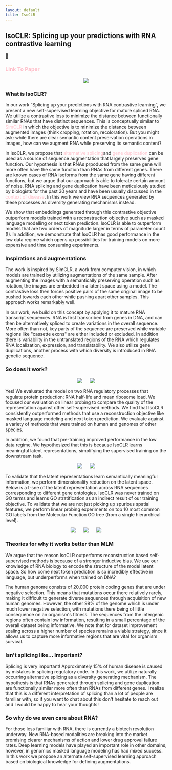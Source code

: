 ```yaml
---
layout: default
title: IsoCLR
---
```

<style>
a:link {
  color: pink;
  background-color: transparent;
  text-decoration: none;
}
a:visited {
  color: pink;
  background-color: transparent;
  text-decoration: none;
}
a:hover {
  color: red;
  background-color: transparent;
  text-decoration: underline;
}
a:active {
  color: yellow;
  background-color: transparent;
  text-decoration: underline;
}
</style>

## IsoCLR: Splicing up your predictions with RNA contrastive learning

<div class="link-container">
    <span class="link-symbol">🔗</span>
    <a href="https://arxiv.org/abs/2310.08738">
        <h3>Link To Paper</h3>
        <p></p>
    </a>
</div>


<div style="text-align: center;">
    <img src="../images/IsoClr_Figure_3.2 copy.png" style="max-width: 550px; height: auto; margin: 0 10px;">
</div>


<!-- 
<div class="link-container">
    <span class="link-symbol">🔗</span>
    <a href="https://github.com/bowang-lab/CONCERTO">
        <h3>Link To Code Base</h3>
        <p></p>
    </a>
</div> -->

### What is IsoCLR?

In our work “Splicing up your predictions with RNA contrastive learning”, we present a new self-supervised learning objective for mature spliced RNA. We utilize a contrastive loss to minimize the distance between functionally similar RNAs that have distinct sequences. This is conceptually similar to [SimCLR](https://arxiv.org/abs/2002.05709) in which the objective is to minimize the distance between augmented images (think cropping, rotation, recoloration). But you might ask: while there are  clear semantic content preservation operations in images, how can we augment RNA while preserving its semantic content?

In IsoCLR, we propose that [alternative splicing](https://en.wikipedia.org/wiki/Alternative_splicing)and [gene duplication](https://en.wikipedia.org/wiki/Gene_duplication) can be used as a source of sequence augmentation that largely preserves gene function. Our hypothesis is that RNAs prpoduced from the same gene will more often have the same function than RNAs from different genes. There are known cases of RNA isoforms from the same gene having different functions, but we argue that our approach is able to tolerate certain amount of noise. RNA splicing and gene duplication have been meticulously studied by biologists for the past 30 years and have been usually discussed in the [context of disease](https://www.science.org/doi/10.1126/science.1250127). In this work we view RNA sequences generated by these processes as diversity generating mechanisms instead.

We show that embeddings generated through this contrastive objective outperform models trained with a reconstruction objective such as masked language modelling or next token prediction. IsoCLR is able to outperform models that are two orders of magnitude larger in terms of parameter count (!). In addition, we demonstrate that IsoCLR has good performance in the low data regime which opens up possibilities for training models on more expensive and time consuming experiments.

### Inspirations and augmentations

The work is inspired by SimCLR, a work from computer vision, in which models are trained by utilizing augmentations of the same sample. After augmenting the images with a semantically preserving operation such as rotation, the images are embedded in a latent space using a model. The contrastive loss then forces positive pairs of the same original image to be pushed towards each other while pushing apart other samples. This approach works remarkably well.

In our work, we build on this concept by applying it to mature RNA transcript sequences. RNA is first transcribed from genes in DNA, and can then be alternatively spliced to create variations in the overall sequence. More often than not, key parts of the sequence are preserved while variable regions like "cassette exons" are either included or excluded. In addition there is variability in the untranslated regions of the RNA which regulates RNA localization, expression, and translatability. We also utilize gene duplications, another process with which diversity is introduced in RNA genetic sequence.

### So does it work?

<div style="text-align: center;">
    <img src="../images/human_hl.png" style="max-width: 340; height: auto; margin: 0 10px;">
    <img src="../images/human_mrl.png" style="max-width: 340; height: auto; margin: 0 10px;">
</div>

Yes! We evaluated the model on two RNA regulatory processes that regulate protein production: RNA half-life and mean ribosome load. We focused our evaluation on linear probing to compare the quality of the representation against other self-supervised methods. We find that IsoCLR consistently outperformed methods that use a reconstruction objective like masked language modeling and next token prediction. We evaluate against a variety of methods that were trained on human and genomes of other species.

In addition, we found that pre-training improved performance in the low data regime. We hypothesized that this is because IsoCLR learns meaningful latent representations, simplifying the supervised training on the downstream task.

<div style="text-align: center;">
    <img src="../images/gen_10_fine_tune_by_fraction_pearson copy.png" style="max-width: 250px; height: auto; margin: 0 10px;">
    <img src="../images/gen_10_fine_tune_by_fraction_MSE%20copy.png" style="max-width: 250px; height: auto; margin: 0 10px;">
</div>

To validate that the latent representations learn semantically meaningful information, we perform dimensionality reduction on the latent space. Below is a t-sne of the latent representation across RNA sequences corresponding to different gene ontologies. IsoCLR was never trained on GO terms and learns GO stratification as an indirect result of our training objective. To validate that we are not just picking up spurious spatial features, we perform linear probing experiments on top 10 most common GO labels from the Molecular Function GO tree (from a single hierarchical level).

 
<div style="text-align: center;">
    <img src="../images/CellularComponents_t_sne_top_3_go_root_terms_50 copy.png" style="max-width: 200px; height: auto; margin: 0 10px;">
    <img src="../images/BiologicalProcess_t_sne_top_3_go_root_terms_10 copy.png" style="max-width: 200px; height: auto; margin: 0 10px;">
    <img src="../images/MolecularFunction_t_sne_top_3_go_root_terms_10%20copy.png" style="max-width: 200px; height: auto; margin: 0 10px;">
</div>


### Theories for why it works better than MLM

We argue that the reason IsoCLR outperforms reconstruction based self-supervised methods is because of a stronger inductive bias. We use our knowledge of RNA biology to encode the structure of the model latent space. So how come next token prediction is so incredibly effective in language, but underperforms when trained on DNA?

The human genome consists of 20,000 protein coding genes that are under negative selection. This means that mutations occur there relatively rarely, making it difficult to generate diverse sequences through acquisition of new human genomes. However, the other 98% of the genome which is under much lower negative selection, with mutations there being of little consequence on an organism's fitness. The sequences from the intergenic regions often contain low information, resulting in a small percentage of the overall dataset being informative. We note that for dataset improvement scaling across a higher number of species remains a viable strategy, since it allows us to capture more informative regions that are vital for organism survival.

### Isn't splicing like... Important?

Splicing is very important! Approximately 15% of human disease is caused by mistakes in splicing regulatory code. In this work, we utilize naturally occurring alternative splicing as a diversity generating mechanism. The hypothesis is that RNAs generated through splicing and gene duplication are functionally similar more often than RNAs from different genes. I realize that this is a different interpretation of splicing than a lot of people are familiar with, so if you want to chat about this don't hesitate to reach out and I would be happy to hear your thoughts!

### So why do we even care about RNA?

For those less familiar with RNA, there is currently a biotech revolution underway. New RNA-based modalities are breaking into the market promising clearer mechanisms of action and lower drug approval failure rates. Deep learning models have played an important role in other domains, however, in genomics masked language modeling has had mixed success. In this work we propose an alternate self-supervised learning approach based on biological knowledge for defining augmentations.



